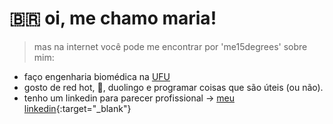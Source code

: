 # 🇧🇷 oi, me chamo maria! 
> mas na internet você pode me encontrar por 'me15degrees'
sobre mim:
- faço engenharia biomédica na [UFU](www.feelt.ufu.br/graduacao/engenharia-biomedica)
- gosto de red hot, 🍣, duolingo e programar coisas que são úteis (ou não).
- tenho um linkedin para parecer profissional -> [meu linkedin](https://www.linkedin.com/in/maria-eduarda-nascimento-andrade-bb0b86213/){:target="_blank"}

